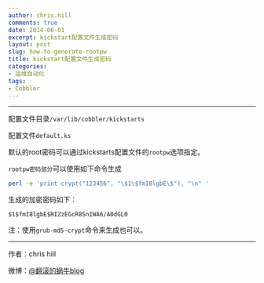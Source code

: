 ```yaml
---
author: chris.hill
comments: true
date: 2014-06-01
excerpt: kickstart配置文件生成密码
layout: post
slug: how-to-generate-rootpw
title: kickstart配置文件生成密码
categories:
- 运维自动化
tags:
- Cobbler
---
```


* * *

配置文件目录`/var/lib/cobbler/kickstarts`

配置文件`default.ks`


默认的root密码可以通过kickstarts配置文件的`rootpw`选项指定。

`rootpw密码部分`可以使用如下命令生成

```bash
perl -e 'print crypt("123456", "\$1\$fmI8lgbE\$"), "\n" '
```
生成的加密密码如下：

```
$1$fmI8lgbE$RIZzEGcR8SnIWA6/A0dGL0
```

注：使用`grub-md5-crypt`命令来生成也可以。


* * *


作者：chris hill



微博：[@翻滚的蜗牛blog](http://www.weibo.com/weittor)

